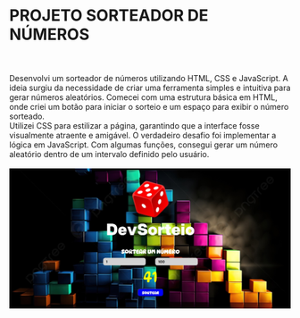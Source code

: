<h1> PROJETO SORTEADOR DE NÚMEROS</h1>
<br>
<br>
 Desenvolvi um sorteador de números utilizando HTML, CSS e JavaScript. 
 A ideia surgiu da necessidade de criar uma ferramenta simples e intuitiva para gerar números aleatórios.
 Comecei com uma estrutura básica em HTML, onde criei um botão para iniciar o sorteio e um espaço para exibir o número sorteado.
 <br>
 Utilizei CSS para estilizar a página, garantindo que a interface fosse visualmente atraente e amigável.
 O verdadeiro desafio foi implementar a lógica em JavaScript. 
 Com algumas funções, consegui gerar um número aleatório dentro de um intervalo definido pelo usuário.
 <br>
 <br>
 <img src="https://github.com/luizzvianna/projeto-sorteador/blob/master/assents/projetosorteador.jpg?raw=true" >
